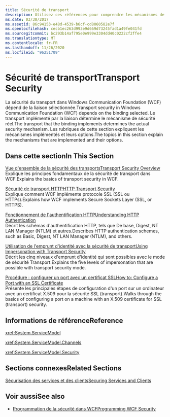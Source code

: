 ```yaml
---
title: Sécurité de transport
description: Utilisez ces références pour comprendre les mécanismes de sécurité de transport dans WFC, comment ils sont implémentés et leurs options.
ms.date: 03/30/2017
ms.assetid: 86c94153-e48d-4539-b6cf-cd8060582e7f
ms.openlocfilehash: cecb1ec263d993e9d669d73245fad1a49fe041fd
ms.sourcegitcommit: bc293b14af795e0e999e3304dd40c0222cf2ffe4
ms.translationtype: MT
ms.contentlocale: fr-FR
ms.lasthandoff: 11/26/2020
ms.locfileid: "96251709"
---
```

# <a name="transport-security"></a><span data-ttu-id="6e0f5-103">Sécurité de transport</span><span class="sxs-lookup"><span data-stu-id="6e0f5-103">Transport Security</span></span>

<span data-ttu-id="6e0f5-104">La sécurité du transport dans Windows Communication Foundation (WCF) dépend de la liaison sélectionnée.</span><span class="sxs-lookup"><span data-stu-id="6e0f5-104">Transport security in Windows Communication Foundation (WCF) depends on the binding selected.</span></span> <span data-ttu-id="6e0f5-105">Le transport implémenté par la liaison détermine le mécanisme de sécurité réel.</span><span class="sxs-lookup"><span data-stu-id="6e0f5-105">The transport that the binding implements determines the actual security mechanism.</span></span> <span data-ttu-id="6e0f5-106">Les rubriques de cette section expliquent les mécanismes implémentés et leurs options.</span><span class="sxs-lookup"><span data-stu-id="6e0f5-106">The topics in this section explain the mechanisms that are implemented and their options.</span></span>  
  
## <a name="in-this-section"></a><span data-ttu-id="6e0f5-107">Dans cette section</span><span class="sxs-lookup"><span data-stu-id="6e0f5-107">In This Section</span></span>  

 [<span data-ttu-id="6e0f5-108">Vue d'ensemble de la sécurité des transports</span><span class="sxs-lookup"><span data-stu-id="6e0f5-108">Transport Security Overview</span></span>](transport-security-overview.md)  
 <span data-ttu-id="6e0f5-109">Explique les principes fondamentaux de la sécurité de transport dans WCF.</span><span class="sxs-lookup"><span data-stu-id="6e0f5-109">Explains the basics of transport security in WCF.</span></span>  
  
 [<span data-ttu-id="6e0f5-110">Sécurité de transport HTTP</span><span class="sxs-lookup"><span data-stu-id="6e0f5-110">HTTP Transport Security</span></span>](http-transport-security.md)  
 <span data-ttu-id="6e0f5-111">Explique comment WCF implémente protocole SSL (SSL ou HTTPs).</span><span class="sxs-lookup"><span data-stu-id="6e0f5-111">Explains how WCF implements Secure Sockets Layer (SSL, or HTTPS).</span></span>  
  
 [<span data-ttu-id="6e0f5-112">Fonctionnement de l'authentification HTTP</span><span class="sxs-lookup"><span data-stu-id="6e0f5-112">Understanding HTTP Authentication</span></span>](understanding-http-authentication.md)  
 <span data-ttu-id="6e0f5-113">Décrit les schémas d'authentification HTTP, tels que De base, Digest, NT LAN Manager (NTLM) et autres.</span><span class="sxs-lookup"><span data-stu-id="6e0f5-113">Describes HTTP authentication schemes, such as Basic, Digest, NT LAN Manager (NTLM), and others.</span></span>  
  
 [<span data-ttu-id="6e0f5-114">Utilisation de l'emprunt d'identité avec la sécurité de transport</span><span class="sxs-lookup"><span data-stu-id="6e0f5-114">Using Impersonation with Transport Security</span></span>](using-impersonation-with-transport-security.md)  
 <span data-ttu-id="6e0f5-115">Décrit les cinq niveaux d'emprunt d'identité qui sont possibles avec le mode de sécurité Transport.</span><span class="sxs-lookup"><span data-stu-id="6e0f5-115">Explains the five levels of impersonation that are possible with transport security mode.</span></span>  
  
 [<span data-ttu-id="6e0f5-116">Procédure : configurer un port avec un certificat SSL</span><span class="sxs-lookup"><span data-stu-id="6e0f5-116">How to: Configure a Port with an SSL Certificate</span></span>](how-to-configure-a-port-with-an-ssl-certificate.md)  
 <span data-ttu-id="6e0f5-117">Présente les principales étapes de configuration d'un port sur un ordinateur avec un certificat X.509 pour la sécurité SSL (transport).</span><span class="sxs-lookup"><span data-stu-id="6e0f5-117">Walks through the basics of configuring a port on a machine with an X.509 certificate for SSL (transport) security.</span></span>  
  
## <a name="reference"></a><span data-ttu-id="6e0f5-118">Informations de référence</span><span class="sxs-lookup"><span data-stu-id="6e0f5-118">Reference</span></span>  

 <xref:System.ServiceModel>  
  
 <xref:System.ServiceModel.Channels>  
  
 <xref:System.ServiceModel.Security>  
  
## <a name="related-sections"></a><span data-ttu-id="6e0f5-119">Sections connexes</span><span class="sxs-lookup"><span data-stu-id="6e0f5-119">Related Sections</span></span>  

 [<span data-ttu-id="6e0f5-120">Sécurisation des services et des clients</span><span class="sxs-lookup"><span data-stu-id="6e0f5-120">Securing Services and Clients</span></span>](securing-services-and-clients.md)  
  
## <a name="see-also"></a><span data-ttu-id="6e0f5-121">Voir aussi</span><span class="sxs-lookup"><span data-stu-id="6e0f5-121">See also</span></span>

- [<span data-ttu-id="6e0f5-122">Programmation de la sécurité dans WCF</span><span class="sxs-lookup"><span data-stu-id="6e0f5-122">Programming WCF Security</span></span>](programming-wcf-security.md)
